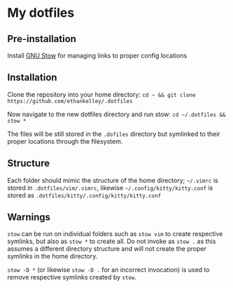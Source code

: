# My dotfiles

## Pre-installation
Install [GNU Stow](https://www.gnu.org/software/stow/) for managing links to proper config locations

## Installation
Clone the repository into your home directory:
`cd ~ && git clone https://github.com/ethankelley/.dotfiles`

Now navigate to the new dotfiles directory and run stow:
`cd ~/.dotfiles && stow *`

The files will be still stored in the `.dofiles` directory but symlinked to their proper locations through the filesystem.

## Structure
Each folder should mimic the structure of the home directory; `~/.vimrc` is stored in `.dotfiles/vim/.vimrc`, likewise `~/.config/kitty/kitty.conf` is stored as `.dotfiles/kitty/.config/kitty/kitty.conf`

## Warnings
`stow` can be run on individual folders such as `stow vim` to create respective symlinks, but also as `stow *` to create all. Do not invoke as `stow .` as this assumes a different directory structure and  will not create the proper symlinks in the home directory. 

`stow -D *` (or likewise `stow -D .` for an incorrect invocation) is used to remove respective symlinks created by `stow`.
